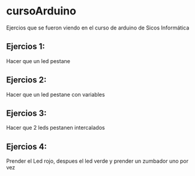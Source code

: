# cursoArduino
Ejercios que se fueron viendo en el curso de arduino de Sicos Informática 

## Ejercios 1:
  Hacer que un led pestane
## Ejercios 2:
  Hacer que un led pestane con variables
## Ejercios 3:
  Hacer que 2 leds pestanen intercalados
## Ejercios 4:
  Prender el Led rojo, despues el led verde y prender un zumbador uno por vez
